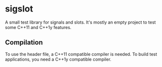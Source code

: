 # sigslot
A small test library for signals and slots. It's mostly an empty project to test some C++11 and C++1y features.

## Compilation
To use the header file, a C++11 compatible compiler is needed.
To build test applications, you need a C++1y compatible compiler.

